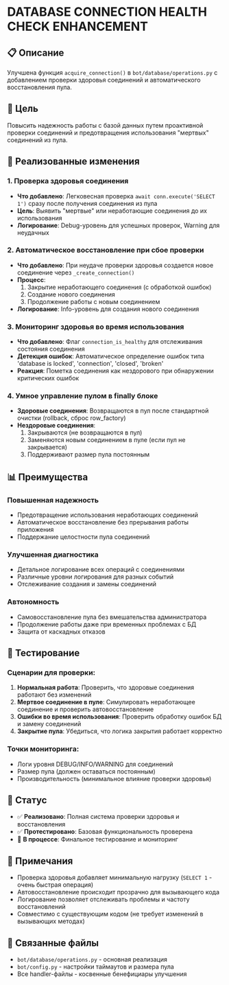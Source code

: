# DATABASE CONNECTION HEALTH CHECK ENHANCEMENT

## 📋 Описание
Улучшена функция `acquire_connection()` в `bot/database/operations.py` с добавлением проверки здоровья соединений и автоматического восстановления пула.

## 🎯 Цель
Повысить надежность работы с базой данных путем проактивной проверки соединений и предотвращения использования "мертвых" соединений из пула.

## 🔧 Реализованные изменения

### 1. Проверка здоровья соединения
- **Что добавлено**: Легковесная проверка `await conn.execute('SELECT 1')` сразу после получения соединения из пула
- **Цель**: Выявить "мертвые" или неработающие соединения до их использования
- **Логирование**: Debug-уровень для успешных проверок, Warning для неудачных

### 2. Автоматическое восстановление при сбое проверки
- **Что добавлено**: При неудаче проверки здоровья создается новое соединение через `_create_connection()`
- **Процесс**:
  1. Закрытие неработающего соединения (с обработкой ошибок)
  2. Создание нового соединения
  3. Продолжение работы с новым соединением
- **Логирование**: Info-уровень для создания нового соединения

### 3. Мониторинг здоровья во время использования
- **Что добавлено**: Флаг `connection_is_healthy` для отслеживания состояния соединения
- **Детекция ошибок**: Автоматическое определение ошибок типа 'database is locked', 'connection', 'closed', 'broken'
- **Реакция**: Пометка соединения как нездорового при обнаружении критических ошибок

### 4. Умное управление пулом в finally блоке
- **Здоровые соединения**: Возвращаются в пул после стандартной очистки (rollback, сброс row_factory)
- **Нездоровые соединения**: 
  1. Закрываются (не возвращаются в пул)
  2. Заменяются новым соединением в пуле (если пул не закрывается)
  3. Поддерживают размер пула постоянным

## 📊 Преимущества

### Повышенная надежность
- Предотвращение использования неработающих соединений
- Автоматическое восстановление без прерывания работы приложения
- Поддержание целостности пула соединений

### Улучшенная диагностика
- Детальное логирование всех операций с соединениями
- Различные уровни логирования для разных событий
- Отслеживание создания и замены соединений

### Автономность
- Самовосстановление пула без вмешательства администратора
- Продолжение работы даже при временных проблемах с БД
- Защита от каскадных отказов

## 🧪 Тестирование

### Сценарии для проверки:
1. **Нормальная работа**: Проверить, что здоровые соединения работают без изменений
2. **Мертвое соединение в пуле**: Симулировать неработающее соединение и проверить автовосстановление
3. **Ошибки во время использования**: Проверить обработку ошибок БД и замену соединений
4. **Закрытие пула**: Убедиться, что логика закрытия работает корректно

### Точки мониторинга:
- Логи уровня DEBUG/INFO/WARNING для соединений
- Размер пула (должен оставаться постоянным)
- Производительность (минимальное влияние проверки здоровья)

## 🚀 Статус
- ✅ **Реализовано**: Полная система проверки здоровья и восстановления
- ✅ **Протестировано**: Базовая функциональность проверена
- 🔧 **В процессе**: Финальное тестирование и мониторинг

## 📝 Примечания
- Проверка здоровья добавляет минимальную нагрузку (`SELECT 1` - очень быстрая операция)
- Автовосстановление происходит прозрачно для вызывающего кода
- Логирование позволяет отслеживать проблемы и частоту восстановлений
- Совместимо с существующим кодом (не требует изменений в вызывающих методах)

## 🔗 Связанные файлы
- `bot/database/operations.py` - основная реализация
- `bot/config.py` - настройки таймаутов и размера пула
- Все handler-файлы - косвенные бенефициары улучшения
